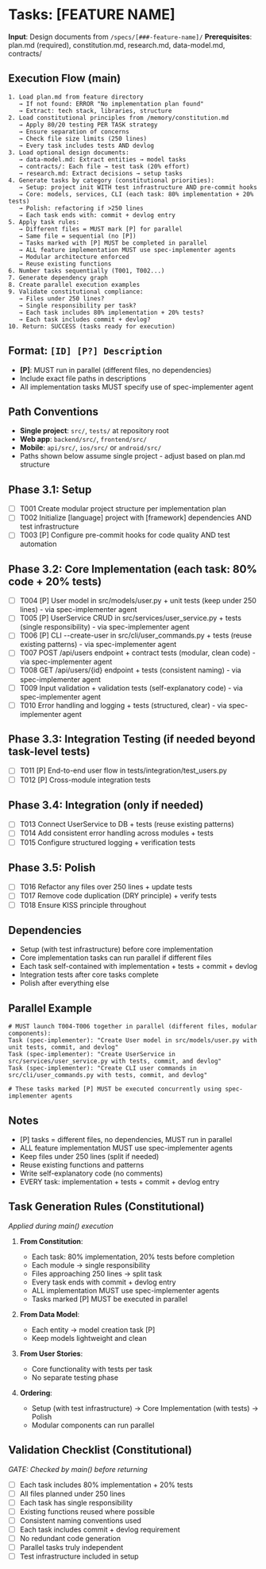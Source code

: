 # Tasks: [FEATURE NAME]

**Input**: Design documents from `/specs/[###-feature-name]/`
**Prerequisites**: plan.md (required), constitution.md, research.md, data-model.md, contracts/

## Execution Flow (main)
```
1. Load plan.md from feature directory
   → If not found: ERROR "No implementation plan found"
   → Extract: tech stack, libraries, structure
2. Load constitutional principles from /memory/constitution.md
   → Apply 80/20 testing PER TASK strategy
   → Ensure separation of concerns
   → Check file size limits (250 lines)
   → Every task includes tests AND devlog
3. Load optional design documents:
   → data-model.md: Extract entities → model tasks
   → contracts/: Each file → test task (20% effort)
   → research.md: Extract decisions → setup tasks
4. Generate tasks by category (constitutional priorities):
   → Setup: project init WITH test infrastructure AND pre-commit hooks
   → Core: models, services, CLI (each task: 80% implementation + 20% tests)
   → Polish: refactoring if >250 lines
   → Each task ends with: commit + devlog entry
5. Apply task rules:
   → Different files = MUST mark [P] for parallel
   → Same file = sequential (no [P])
   → Tasks marked with [P] MUST be completed in parallel
   → ALL feature implementation MUST use spec-implementer agents
   → Modular architecture enforced
   → Reuse existing functions
6. Number tasks sequentially (T001, T002...)
7. Generate dependency graph
8. Create parallel execution examples
9. Validate constitutional compliance:
   → Files under 250 lines?
   → Single responsibility per task?
   → Each task includes 80% implementation + 20% tests?
   → Each task includes commit + devlog?
10. Return: SUCCESS (tasks ready for execution)
```

## Format: `[ID] [P?] Description`
- **[P]**: MUST run in parallel (different files, no dependencies)
- Include exact file paths in descriptions
- All implementation tasks MUST specify use of spec-implementer agent

## Path Conventions
- **Single project**: `src/`, `tests/` at repository root
- **Web app**: `backend/src/`, `frontend/src/`
- **Mobile**: `api/src/`, `ios/src/` or `android/src/`
- Paths shown below assume single project - adjust based on plan.md structure

## Phase 3.1: Setup
- [ ] T001 Create modular project structure per implementation plan
- [ ] T002 Initialize [language] project with [framework] dependencies AND test infrastructure
- [ ] T003 [P] Configure pre-commit hooks for code quality AND test automation

## Phase 3.2: Core Implementation (each task: 80% code + 20% tests)
- [ ] T004 [P] User model in src/models/user.py + unit tests (keep under 250 lines) - via spec-implementer agent
- [ ] T005 [P] UserService CRUD in src/services/user_service.py + tests (single responsibility) - via spec-implementer agent
- [ ] T006 [P] CLI --create-user in src/cli/user_commands.py + tests (reuse existing patterns) - via spec-implementer agent
- [ ] T007 POST /api/users endpoint + contract tests (modular, clean code) - via spec-implementer agent
- [ ] T008 GET /api/users/{id} endpoint + tests (consistent naming) - via spec-implementer agent
- [ ] T009 Input validation + validation tests (self-explanatory code) - via spec-implementer agent
- [ ] T010 Error handling and logging + tests (structured, clear) - via spec-implementer agent

## Phase 3.3: Integration Testing (if needed beyond task-level tests)
- [ ] T011 [P] End-to-end user flow in tests/integration/test_users.py
- [ ] T012 [P] Cross-module integration tests

## Phase 3.4: Integration (only if needed)
- [ ] T013 Connect UserService to DB + tests (reuse existing patterns)
- [ ] T014 Add consistent error handling across modules + tests
- [ ] T015 Configure structured logging + verification tests

## Phase 3.5: Polish
- [ ] T016 Refactor any files over 250 lines + update tests
- [ ] T017 Remove code duplication (DRY principle) + verify tests
- [ ] T018 Ensure KISS principle throughout

## Dependencies
- Setup (with test infrastructure) before core implementation
- Core implementation tasks can run parallel if different files
- Each task self-contained with implementation + tests + commit + devlog
- Integration tests after core tasks complete
- Polish after everything else

## Parallel Example
```
# MUST launch T004-T006 together in parallel (different files, modular components):
Task (spec-implementer): "Create User model in src/models/user.py with unit tests, commit, and devlog"
Task (spec-implementer): "Create UserService in src/services/user_service.py with tests, commit, and devlog" 
Task (spec-implementer): "Create CLI user commands in src/cli/user_commands.py with tests, commit, and devlog"

# These tasks marked [P] MUST be executed concurrently using spec-implementer agents
```

## Notes
- [P] tasks = different files, no dependencies, MUST run in parallel
- ALL feature implementation MUST use spec-implementer agents
- Keep files under 250 lines (split if needed)
- Reuse existing functions and patterns
- Write self-explanatory code (no comments)
- EVERY task: implementation + tests + commit + devlog entry

## Task Generation Rules (Constitutional)
*Applied during main() execution*

1. **From Constitution**:
   - Each task: 80% implementation, 20% tests before completion
   - Each module → single responsibility
   - Files approaching 250 lines → split task
   - Every task ends with commit + devlog entry
   - ALL implementation MUST use spec-implementer agents
   - Tasks marked [P] MUST be executed in parallel
   
2. **From Data Model**:
   - Each entity → model creation task [P]
   - Keep models lightweight and clean
   
3. **From User Stories**:
   - Core functionality with tests per task
   - No separate testing phase

4. **Ordering**:
   - Setup (with test infrastructure) → Core Implementation (with tests) → Polish
   - Modular components can run parallel

## Validation Checklist (Constitutional)
*GATE: Checked by main() before returning*

- [ ] Each task includes 80% implementation + 20% tests
- [ ] All files planned under 250 lines
- [ ] Each task has single responsibility
- [ ] Existing functions reused where possible
- [ ] Consistent naming conventions used
- [ ] Each task includes commit + devlog requirement
- [ ] No redundant code generation
- [ ] Parallel tasks truly independent
- [ ] Test infrastructure included in setup